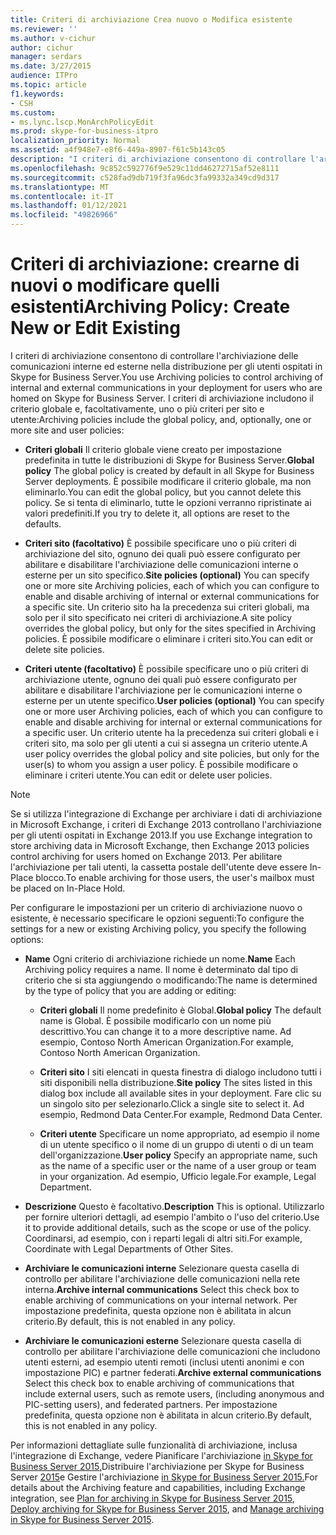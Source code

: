 ```yaml
---
title: Criteri di archiviazione Crea nuovo o Modifica esistente
ms.reviewer: ''
ms.author: v-cichur
author: cichur
manager: serdars
ms.date: 3/27/2015
audience: ITPro
ms.topic: article
f1.keywords:
- CSH
ms.custom:
- ms.lync.lscp.MonArchPolicyEdit
ms.prod: skype-for-business-itpro
localization_priority: Normal
ms.assetid: a4f948e7-e8f6-449a-8907-f61c5b143c05
description: "I criteri di archiviazione consentono di controllare l'archiviazione delle comunicazioni interne ed esterne nella distribuzione per gli utenti ospitati in Skype for Business Server. I criteri di archiviazione includono il criterio globale e, facoltativamente, uno o più criteri per sito e utente:"
ms.openlocfilehash: 9c852c592776f9e529c11dd46272715af52e8111
ms.sourcegitcommit: c528fad9db719f3fa96dc3fa99332a349cd9d317
ms.translationtype: MT
ms.contentlocale: it-IT
ms.lasthandoff: 01/12/2021
ms.locfileid: "49826966"
---
```

# <a name="archiving-policy-create-new-or-edit-existing"></a><span data-ttu-id="e1056-104">Criteri di archiviazione: crearne di nuovi o modificare quelli esistenti</span><span class="sxs-lookup"><span data-stu-id="e1056-104">Archiving Policy: Create New or Edit Existing</span></span>
 
<span data-ttu-id="e1056-105">I criteri di archiviazione consentono di controllare l'archiviazione delle comunicazioni interne ed esterne nella distribuzione per gli utenti ospitati in Skype for Business Server.</span><span class="sxs-lookup"><span data-stu-id="e1056-105">You use Archiving policies to control archiving of internal and external communications in your deployment for users who are homed on Skype for Business Server.</span></span> <span data-ttu-id="e1056-106">I criteri di archiviazione includono il criterio globale e, facoltativamente, uno o più criteri per sito e utente:</span><span class="sxs-lookup"><span data-stu-id="e1056-106">Archiving policies include the global policy, and, optionally, one or more site and user policies:</span></span>
  
- <span data-ttu-id="e1056-107">**Criteri globali** Il criterio globale viene creato per impostazione predefinita in tutte le distribuzioni di Skype for Business Server.</span><span class="sxs-lookup"><span data-stu-id="e1056-107">**Global policy** The global policy is created by default in all Skype for Business Server deployments.</span></span> <span data-ttu-id="e1056-108">È possibile modificare il criterio globale, ma non eliminarlo.</span><span class="sxs-lookup"><span data-stu-id="e1056-108">You can edit the global policy, but you cannot delete this policy.</span></span> <span data-ttu-id="e1056-109">Se si tenta di eliminarlo, tutte le opzioni verranno ripristinate ai valori predefiniti.</span><span class="sxs-lookup"><span data-stu-id="e1056-109">If you try to delete it, all options are reset to the defaults.</span></span>
    
- <span data-ttu-id="e1056-110">**Criteri sito (facoltativo)** È possibile specificare uno o più criteri di archiviazione del sito, ognuno dei quali può essere configurato per abilitare e disabilitare l'archiviazione delle comunicazioni interne o esterne per un sito specifico.</span><span class="sxs-lookup"><span data-stu-id="e1056-110">**Site policies (optional)** You can specify one or more site Archiving policies, each of which you can configure to enable and disable archiving of internal or external communications for a specific site.</span></span> <span data-ttu-id="e1056-111">Un criterio sito ha la precedenza sui criteri globali, ma solo per il sito specificato nei criteri di archiviazione.</span><span class="sxs-lookup"><span data-stu-id="e1056-111">A site policy overrides the global policy, but only for the sites specified in Archiving policies.</span></span> <span data-ttu-id="e1056-112">È possibile modificare o eliminare i criteri sito.</span><span class="sxs-lookup"><span data-stu-id="e1056-112">You can edit or delete site policies.</span></span>
    
- <span data-ttu-id="e1056-113">**Criteri utente (facoltativo)** È possibile specificare uno o più criteri di archiviazione utente, ognuno dei quali può essere configurato per abilitare e disabilitare l'archiviazione per le comunicazioni interne o esterne per un utente specifico.</span><span class="sxs-lookup"><span data-stu-id="e1056-113">**User policies (optional)** You can specify one or more user Archiving policies, each of which you can configure to enable and disable archiving for internal or external communications for a specific user.</span></span> <span data-ttu-id="e1056-114">Un criterio utente ha la precedenza sui criteri globali e i criteri sito, ma solo per gli utenti a cui si assegna un criterio utente.</span><span class="sxs-lookup"><span data-stu-id="e1056-114">A user policy overrides the global policy and site policies, but only for the user(s) to whom you assign a user policy.</span></span> <span data-ttu-id="e1056-115">È possibile modificare o eliminare i criteri utente.</span><span class="sxs-lookup"><span data-stu-id="e1056-115">You can edit or delete user policies.</span></span>
    
> [!NOTE]
> <span data-ttu-id="e1056-116">Se si utilizza l'integrazione di Exchange per archiviare i dati di archiviazione in Microsoft Exchange, i criteri di Exchange 2013 controllano l'archiviazione per gli utenti ospitati in Exchange 2013.</span><span class="sxs-lookup"><span data-stu-id="e1056-116">If you use Exchange integration to store archiving data in Microsoft Exchange, then Exchange 2013 policies control archiving for users homed on Exchange 2013.</span></span> <span data-ttu-id="e1056-117">Per abilitare l'archiviazione per tali utenti, la cassetta postale dell'utente deve essere In-Place blocco.</span><span class="sxs-lookup"><span data-stu-id="e1056-117">To enable archiving for those users, the user's mailbox must be placed on In-Place Hold.</span></span> 
  
<span data-ttu-id="e1056-118">Per configurare le impostazioni per un criterio di archiviazione nuovo o esistente, è necessario specificare le opzioni seguenti:</span><span class="sxs-lookup"><span data-stu-id="e1056-118">To configure the settings for a new or existing Archiving policy, you specify the following options:</span></span>
- <span data-ttu-id="e1056-119">**Name** Ogni criterio di archiviazione richiede un nome.</span><span class="sxs-lookup"><span data-stu-id="e1056-119">**Name** Each Archiving policy requires a name.</span></span> <span data-ttu-id="e1056-120">Il nome è determinato dal tipo di criterio che si sta aggiungendo o modificando:</span><span class="sxs-lookup"><span data-stu-id="e1056-120">The name is determined by the type of policy that you are adding or editing:</span></span>
    
  - <span data-ttu-id="e1056-121">**Criteri globali** Il nome predefinito è Global.</span><span class="sxs-lookup"><span data-stu-id="e1056-121">**Global policy** The default name is Global.</span></span> <span data-ttu-id="e1056-122">È possibile modificarlo con un nome più descrittivo.</span><span class="sxs-lookup"><span data-stu-id="e1056-122">You can change it to a more descriptive name.</span></span> <span data-ttu-id="e1056-123">Ad esempio, Contoso North American Organization.</span><span class="sxs-lookup"><span data-stu-id="e1056-123">For example, Contoso North American Organization.</span></span>
    
  - <span data-ttu-id="e1056-124">**Criteri sito** I siti elencati in questa finestra di dialogo includono tutti i siti disponibili nella distribuzione.</span><span class="sxs-lookup"><span data-stu-id="e1056-124">**Site policy** The sites listed in this dialog box include all available sites in your deployment.</span></span> <span data-ttu-id="e1056-125">Fare clic su un singolo sito per selezionarlo.</span><span class="sxs-lookup"><span data-stu-id="e1056-125">Click a single site to select it.</span></span> <span data-ttu-id="e1056-126">Ad esempio, Redmond Data Center.</span><span class="sxs-lookup"><span data-stu-id="e1056-126">For example, Redmond Data Center.</span></span>
    
  - <span data-ttu-id="e1056-127">**Criteri utente** Specificare un nome appropriato, ad esempio il nome di un utente specifico o il nome di un gruppo di utenti o di un team dell'organizzazione.</span><span class="sxs-lookup"><span data-stu-id="e1056-127">**User policy** Specify an appropriate name, such as the name of a specific user or the name of a user group or team in your organization.</span></span> <span data-ttu-id="e1056-128">Ad esempio, Ufficio legale.</span><span class="sxs-lookup"><span data-stu-id="e1056-128">For example, Legal Department.</span></span>
    
- <span data-ttu-id="e1056-129">**Descrizione** Questo è facoltativo.</span><span class="sxs-lookup"><span data-stu-id="e1056-129">**Description** This is optional.</span></span> <span data-ttu-id="e1056-130">Utilizzarlo per fornire ulteriori dettagli, ad esempio l'ambito o l'uso del criterio.</span><span class="sxs-lookup"><span data-stu-id="e1056-130">Use it to provide additional details, such as the scope or use of the policy.</span></span> <span data-ttu-id="e1056-131">Coordinarsi, ad esempio, con i reparti legali di altri siti.</span><span class="sxs-lookup"><span data-stu-id="e1056-131">For example, Coordinate with Legal Departments of Other Sites.</span></span>
    
- <span data-ttu-id="e1056-132">**Archiviare le comunicazioni interne** Selezionare questa casella di controllo per abilitare l'archiviazione delle comunicazioni nella rete interna.</span><span class="sxs-lookup"><span data-stu-id="e1056-132">**Archive internal communications** Select this check box to enable archiving of communications on your internal network.</span></span> <span data-ttu-id="e1056-133">Per impostazione predefinita, questa opzione non è abilitata in alcun criterio.</span><span class="sxs-lookup"><span data-stu-id="e1056-133">By default, this is not enabled in any policy.</span></span>
    
- <span data-ttu-id="e1056-134">**Archiviare le comunicazioni esterne** Selezionare questa casella di controllo per abilitare l'archiviazione delle comunicazioni che includono utenti esterni, ad esempio utenti remoti (inclusi utenti anonimi e con impostazione PIC) e partner federati.</span><span class="sxs-lookup"><span data-stu-id="e1056-134">**Archive external communications** Select this check box to enable archiving of communications that include external users, such as remote users, (including anonymous and PIC-setting users), and federated partners.</span></span> <span data-ttu-id="e1056-135">Per impostazione predefinita, questa opzione non è abilitata in alcun criterio.</span><span class="sxs-lookup"><span data-stu-id="e1056-135">By default, this is not enabled in any policy.</span></span>
    
<span data-ttu-id="e1056-136">Per informazioni dettagliate sulle funzionalità di archiviazione, inclusa l'integrazione di Exchange, vedere Pianificare l'archiviazione [in Skype for Business Server 2015,](../../plan-your-deployment/archiving/archiving.md)Distribuire l'archiviazione per Skype for Business Server [2015](../../deploy/deploy-archiving/deploy-archiving.md)e Gestire l'archiviazione [in Skype for Business Server 2015.](../../manage/archiving/archiving.md)</span><span class="sxs-lookup"><span data-stu-id="e1056-136">For details about the Archiving feature and capabilities, including Exchange integration, see [Plan for archiving in Skype for Business Server 2015](../../plan-your-deployment/archiving/archiving.md), [Deploy archiving for Skype for Business Server 2015](../../deploy/deploy-archiving/deploy-archiving.md), and [Manage archiving in Skype for Business Server 2015](../../manage/archiving/archiving.md).</span></span>

